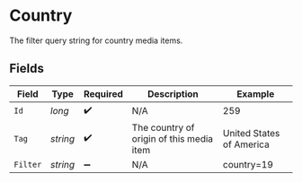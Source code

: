 # Country

The filter query string for country media items.


## Fields

| Field                                    | Type                                     | Required                                 | Description                              | Example                                  |
| ---------------------------------------- | ---------------------------------------- | ---------------------------------------- | ---------------------------------------- | ---------------------------------------- |
| `Id`                                     | *long*                                   | :heavy_check_mark:                       | N/A                                      | 259                                      |
| `Tag`                                    | *string*                                 | :heavy_check_mark:                       | The country of origin of this media item | United States of America                 |
| `Filter`                                 | *string*                                 | :heavy_minus_sign:                       | N/A                                      | country=19                               |